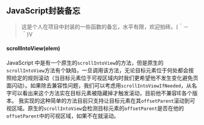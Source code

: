 ## JavaScript封装备忘

> 这是个人在项目中封装的一些函数的备忘，水平有限，欢迎拍砖。(＾－＾)V

#### scrollIntoView(elem)

JavaScript 中是有一个原生的`scrollIntoView`的方法，但是原生的`scrollIntoView`方法有个缺陷，一旦调用该方法，无论目标元素位于何处都会按照给定的规则滚动（当目标元素位于可视区域内时我们更希望他不发生变化避免页面闪动）。如果除去兼容性问题，我们可以考虑用`scrollIntoViewIfNeeded`，从名字可以看出来这个方法实在目标元素被隐藏掉才触发滚动，目前他不兼容IE各个版本。
我实现的这种简单的方法目前只支持让目标元素在其`offsetParent`滚动到可视区域。原生的`scrollIntoView`会检测目标元素的`offsetParent`是否在他的`offsetParent`中的可视区域，如果不在就滚动。
			